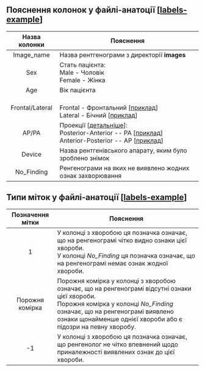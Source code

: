 


## Пояснення колонок у файлі-анатоції [[labels-example](labels-example.csv)]

| Назва колонки  | Пояснення |
| :---: | --- |
| Image_name | Назва рентгенограми з директорії **images**|
| Sex | Стать пацієнта: <br> Male - Чоловік <br> Female - Жінка|
| Age | Вік пацієнта|
| Frontal/Lateral| <br> Frontal - Фронтальний [[приклад](im/view1_frontal2PA.jpg)] <br> Lateral - Бічний [[приклад](im/view2_lateral2.jpg)] |
| AP/PA |  Проекції [[детальніше](https://www.radiologymasterclass.co.uk/tutorials/chest/chest_quality/chest_xray_quality_projection)]: <br> Posterior-Anterior -- PA [[приклад](im/view1_frontal2PA.jpg)] <br> Anterior-Posterior -- AP [[приклад](im/view1_frontalAP.jpg)] |
| Device | Назва рентгенівського апарату, яким було зроблено знімок |
| No_Finding | Ренгенограми на яких не виявлено жодних ознак захворювання |


## Типи міток у файлі-анатоції [[labels-example](labels-example.csv)]

| Позначення мітки  | Пояснення |
| :---: | --- |
| 1 | У колонці з хворобою ця позначка означає, що на ренгенограмі чітко видно ознаки цієї хвороби. <br> У колонці *No_Finding* ця позначка означає, що на ренгенограмі немає ознак жодної хвороби. |
| Порожня комірка | Порожня комірка у колонці з хворобою означає, що на ренгенограмі відсутні ознаки цієї хвороби. <br> Порожня комірка у колонці *No_Finding* означає, що на ренгенограмі виявлено ознаки щонайменше однієї хвороби або є підозри на певну хворобу. |
| -1| У колонці з хворобою ця позначка означає, що ренгенолог не чітко впевнений щодо приналежності виявлених ознак до цієї хвороби. |
